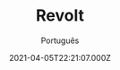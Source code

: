 ---
id: '94a569b9-841d-42cd-9abd-267aed663ed8'
type: 'movie' # Filme, Série, Anime
title: "Revolt"
synopsis: ["A trama acompanha um soldado americano (Lee Pace) e uma trabalhadora voluntária francesa (Bérénice Marlohe) que, na África, fazem parte do último núcleo de resistência da humanidade contra uma invasão alienígena.",
]
originalTitle: "Revolt"
date: '2021-04-05T22:21:07.000Z'
update: '2021-04-05T22:21:07.000Z'
releaseDate: '2017-07-01T03:00:00.000Z'
imdb:
  rating: '5.2' # 8.5
  id: '' # tt0470752
duration: '1h 27m'
trailer:
  urls: [
    '',
  ]
tags: ['720p', '1080p', '720p']
genre: ['Ação', 'Guerra'] #
quality: 'BluRay 720p | 1080p' # BluRay, WEB-DL, HDTV, WEB-DL4K, WEB-DLe
format: 'Mkv | Mp4' # MKV, MP4, TS
audio: 'Português, Inglês' # Dublado, Legendado, Dual Audio, Dub & Leg
subtitle: 'Português' # Português, inglês,
size: '645 MB | 732 MB | 1.41 GB' # 4.8 GB
audioQuality: 10
videoQuality: 10
directors: []
#  - name: 'Lana Wachowski'
#    image: ''
#  - name: 'Lilly Wachowski'
#    image: ''
cast: []
#  - name: 'Keanu Reeves'
#    image: ''
#    characterName: 'Neo'
writers: []
#  - name: ''
#    image: ''
maturityRating:
  age: '' # L , 10, 12, 14, 16, 18
  topics: [''] # Violence, Illegal drugs, Inappropriate Language, Legal Drugs, Sexual Content, Extreme Violence
###########################################
download:
  
  - url: 'magnet:?xt=urn:btih:3119A65FE602AE0D07ED3EC9F6D4C1C876F1AF60'
    resolution: '720p' # 720p, 1080p, 4K,
    audio: 'Dual Áudio' # Dublado, Legendado, Dual Audio
    size: '' # 4.8 GB
    quality: '' # BluRay, WEB-DL
    format: '' # MKV
  - url: 'magnet:?xt=urn:btih:A798FAFBC0EE65958465F5054D1442B555C8F9DE'
    resolution: '1080p' # 720p, 1080p, 4K,
    audio: 'Dual Áudio' # Dublado, Legendado, Dual Audio
    size: '' # 4.8 GB
    quality: '' # BluRay, WEB-DL
    format: '' # MKV
  - url: 'magnet:?xt=urn:btih:3E69F001F3D2264F6394605366052D72E6962090'
    resolution: '720p' # 720p, 1080p, 4K,
    audio: 'Dublado' # Dublado, Legendado, Dual Audio
    size: '' # 4.8 GB
    quality: '' # BluRay, WEB-DL
    format: '' # MKV
images:
  cover: '/assets/movies/revolt.jpg'
  background: '/assets/movies/'
---
